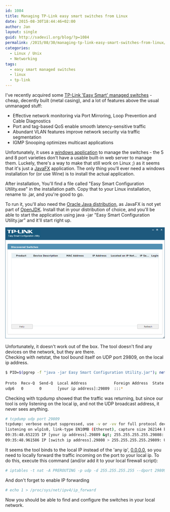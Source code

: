```yaml
---
id: 1084
title: Managing TP-Link easy smart switches from Linux
date: 2015-08-30T18:44:46+02:00
author: Jan
layout: single
guid: http://sadevil.org/blog/?p=1084
permalink: /2015/08/30/managing-tp-link-easy-smart-switches-from-linux/
categories:
  - Linux / Unix
  - Networking
tags:
  - easy smart managed switches
  - linux
  - tp-link
---
```

I've recently acquired some [TP-Link 'Easy Smart' managed switches](http://www.tp-link.com/en/products/biz-list-41.html) - cheap, decently built (metal casing), and a lot of features above the usual unmanaged stuff:

  * Effective network monitoring via Port Mirroring, Loop Prevention and Cable Diagnostics
  * Port and tag-based QoS enable smooth latency-sensitive traffic
  * Abundant VLAN features improve network security via traffic segmentation
  * IGMP Snooping optimizes multicast applications

Unfortunately, it uses a [windows application](http://www.tp-link.com/en/download/TL-SG105E.html#Easy_Smart_Configuration_Utility) to manage the switches - the 5 and 8 port varieties don't have a usable built-in web server to manage them. Luckely, there's a way to make that still work on Linux ;) as it seems that it's just a [JavaFX](https://en.wikipedia.org/wiki/JavaFX) application. The only thing you'll ever need a windows installation for (or use Wine) is to install the actual application.

After installation, You'll find a file called "Easy Smart Configuration Utility.exe" in the installation path. Copy that to your Linux installation, rename to .jar, and you're good to go.

To run it, you'll also need the [Oracle Java distribution](https://www.java.com/en/download/), as JavaFX is not yet part of [OpenJDK](http://openjdk.java.net/). Install that in your distribution of choice, and you'll be able to start the application using java -jar "Easy Smart Configuration Utility.jar" and it'll start right up.

![tplink_easysmart](/assets/images/2015/08/tplink_easysmart.png "tplink_easysmart")

Unfortunately, it doesn't work out of the box. The tool doesn't find any devices on the network, but they are there.  
Checking with netstat, the tool bound itself on UDP port 29809, on the local ip address.

```bash
$ PID=$(pgrep -f "java -jar Easy Smart Configuration Utility.jar"); netstat -lnput | grep -e Proto -e $PID

Proto  Recv-Q  Send-Q  Local Address            Foreign Address  State  PID/Program name 
udp6   0       0       [your ip address]:29809  :::*                    28529/java
```

Checking with tcpdump showed that the traffic was returning, but since our tool is only listening on the local ip, and not the UDP broadcast address, it never sees anything.

```bash
# tcpdump udp port 29809
tcpdump: verbose output suppressed, use -v or -vv for full protocol decode
listening on wlp1s0, link-type EN10MB (Ethernet), capture size 262144 bytes
09:35:48.652235 IP [your ip address].29809 &gt; 255.255.255.255.29808: UDP, length 36
09:35:48.961586 IP [switch ip address].29808 > 255.255.255.255.29809: UDP, length 159
```

It seems the tool binds to the local IP instead of the 'any ip', [0.0.0.0](https://en.wikipedia.org/wiki/0.0.0.0), so you need to locally forward the traffic incoming on the port to your local ip. To do this, execute this command (and/or add it to your local firewall script):

```bash
# iptables -t nat -A PREROUTING -p udp -d 255.255.255.255 --dport 29809 -j DNAT --to [your ip address]:29809
```
And don't forget to enable IP forwarding

```bash
# echo 1 > /proc/sys/net/ipv4/ip_forward
```

Now you should be able to find and configure the switches in your local network.
